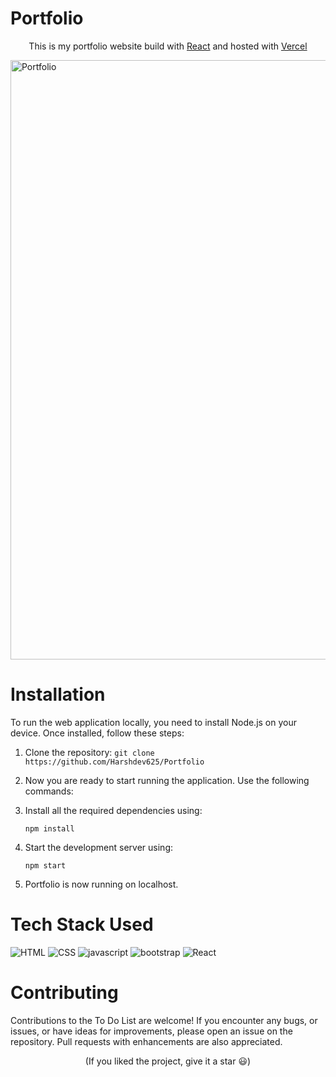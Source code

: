 # Portfolio
<p align='center'>
This is my portfolio website build with <a href='https://reactjs.org' target='_blank'>React</a> and hosted with <a href='https://vercel.com/' target='_blank'>Vercel</a>
</p>
<img width="959" alt="Portfolio" src="https://github.com/Harshdev625/Portfolio/assets/98793412/1641af47-f6b0-4baf-bf3b-f066c43aeddd">

<br/>

# Installation

To run the web application locally, you need to install Node.js on your device. Once installed, follow these steps:
<!-- Ordered List -->

1. Clone the repository: `git clone https://github.com/Harshdev625/Portfolio`
2. Now you are ready to start running the application. Use the following commands:
3. Install all the required dependencies using:

    ``` shell
    npm install
    ```

4. Start the development server using:

    ``` shell
    npm start
    ```
5. Portfolio is now running on localhost.

# Tech Stack Used
![HTML](https://github.com/Harshdev625/Portfolio/assets/98793412/c9c23974-5061-4e16-8e02-cd20ebc5ffae)
![CSS](https://github.com/Harshdev625/Portfolio/assets/98793412/2d8bc652-e9dd-4453-9724-9d49ff3efaef)
![javascript](https://github.com/Harshdev625/Portfolio/assets/98793412/cf51a255-715c-49d8-92b7-f50feca53718)
![bootstrap](https://github.com/Harshdev625/Portfolio/assets/98793412/21fd224a-ea04-4b3a-b53d-053f7dc5ba68)
![React](https://github.com/Harshdev625/Portfolio/assets/98793412/cf98da68-c35a-4ec6-aa24-70d59af4e23f)

# Contributing
Contributions to the To Do List are welcome! If you encounter any bugs, or issues, or have ideas for improvements, please open an issue on the repository. Pull requests with enhancements are also appreciated.

<p align='center'>
(If you liked the project, give it a star 😃)
</p>
